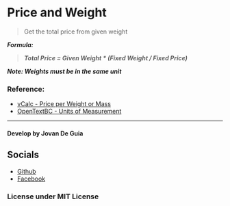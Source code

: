 # Price and Weight

> Get the total price from given weight

___Formula:___

> ***Total Price = Given Weight * (Fixed Weight / Fixed Price)***

___Note: Weights must be in the same unit___

### Reference:

- [vCalc - Price per Weight or Mass](https://www.vcalc.com/wiki/vCalc/Price+per+Weight+or+Mass)
- [OpenTextBC - Units of Measurement](https://opentextbc.ca/basickitchenandfoodservicemanagement/chapter/units-of-measurement/)

----

#### Develop by Jovan De Guia

## Socials

- [Github](https://github.com/jxmked)
- [Facebook](https://www.facebook.com/deguia25)

### License under MIT License